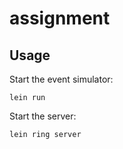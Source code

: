 # assignment

## Usage

Start the event simulator:

```
lein run
```

Start the server:

```
lein ring server
```
